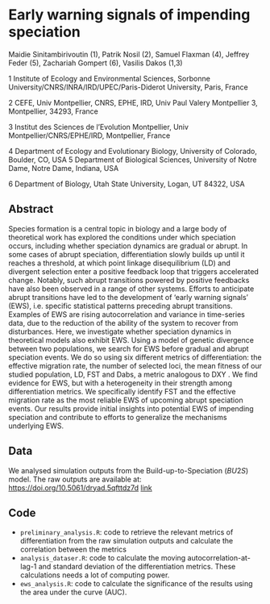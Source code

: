 # Early warning signals of impending speciation

Maidie Sinitambirivoutin (1), Patrik Nosil (2), Samuel Flaxman (4), Jeffrey Feder (5), Zachariah Gompert (6), Vasilis Dakos (1,3)


1 Institute of Ecology and Environmental Sciences, Sorbonne University/CNRS/INRA/IRD/UPEC/Paris-Diderot University, Paris, France 

2 CEFE, Univ Montpellier, CNRS, EPHE, IRD, Univ Paul Valery Montpellier 3, Montpellier, 34293, France 

3 Institut des Sciences de l’Evolution Montpellier, Univ Montpellier/CNRS/EPHE/IRD, Montpellier, France 

4 Department of Ecology and Evolutionary Biology, University of Colorado, Boulder, CO, USA 5 Department of Biological Sciences, University of Notre Dame, Notre Dame, Indiana, USA

6 Department of Biology, Utah State University, Logan, UT 84322, USA 


## Abstract

Species formation is a central topic in biology and a large body of theoretical work has explored the conditions under which speciation occurs, including whether speciation dynamics are gradual or abrupt. In some cases of abrupt speciation, differentiation slowly builds up until it reaches a threshold, at which point linkage disequilibrium (LD) and divergent selection enter a positive feedback loop that triggers accelerated change. Notably, such abrupt transitions powered by positive feedbacks have also been observed in a range of other systems. Efforts to anticipate abrupt transitions have led to the development of ‘early warning signals’ (EWS), i.e. specific statistical patterns preceding abrupt transitions. Examples of EWS are rising autocorrelation and variance in time-series data, due to the reduction of the ability of the system to recover from disturbances. Here, we investigate whether speciation dynamics in theoretical models also exhibit EWS. Using a model of genetic divergence between two populations, we search for EWS before gradual and abrupt speciation events. We do so using six different metrics of differentiation: the effective migration rate, the number of selected loci, the mean fitness of our studied population, LD, FST and Dabs, a metric analogous to DXY . We find evidence for EWS, but with a heterogeneity in their strength among differentiation metrics. We specifically identify FST and the effective migration rate as the most reliable EWS of upcoming abrupt speciation events. Our results provide initial insights into potential EWS of impending speciation and contribute to efforts to generalize the mechanisms underlying EWS.

## Data

We analysed simulation outputs from the Build-up-to-Speciation ($BU2S$) model. The raw outputs are available at: <https://doi.org/10.5061/dryad.5qfttdz7d> [link](https://doi.org/10.5061/dryad.5qfttdz7d)

## Code

* `preliminary_analysis.R`: code to retrieve the relevant metrics of differentiation from the raw simulation outputs and calculate the correlation between the metrics
* `analysis_dataser.R`: code to calculate the moving autocorrelation-at-lag-1 and standard deviation of the differentiation metrics. These calculations needs a lot of computing power.
* `ews_analysis.R`: code to calculate the significance of the results using the area under the curve (AUC).

